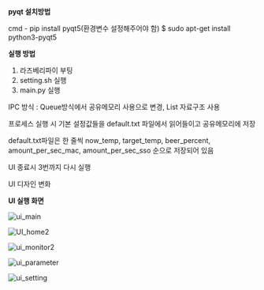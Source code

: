 **pyqt 설치방법**

<window>
cmd - pip install pyqt5(환경변수 설정해주어야 함)

<raspberry>
$ sudo apt-get install python3-pyqt5
  
  
**실행 방법**
  1. 라즈베리파이 부팅
  2. setting.sh 실행
  3. main.py 실행


IPC 방식 : Queue방식에서 공유메모리 사용으로 변경, List 자료구조 사용

프로세스 실행 시 기본 설정값들을 default.txt 파일에서 읽어들이고 공유메모리에 저장

default.txt파일은 한 줄씩 now_temp, target_temp, beer_percent, amount_per_sec_mac, amount_per_sec_sso 순으로 저장되어 있음

UI 종료시 3번까지 다시 실행

UI 디자인 변화

**UI 실행 화면**

![ui_main](https://user-images.githubusercontent.com/81142510/122669953-7c28a600-d1fa-11eb-8cd1-ddc28abf4fbe.PNG)

![UI_home2](https://user-images.githubusercontent.com/81142510/121378428-28a69480-c97e-11eb-9fc3-6ff26b25649f.PNG)

![ui_monitor2](https://user-images.githubusercontent.com/81142510/121378548-4116af00-c97e-11eb-8e78-3c943aeec30f.PNG)

![ui_parameter](https://user-images.githubusercontent.com/81142510/122669961-8c408580-d1fa-11eb-8226-c58047715d73.PNG)

![ui_setting](https://user-images.githubusercontent.com/81142510/122669894-484d8080-d1fa-11eb-8941-fe42eb34103d.PNG)


